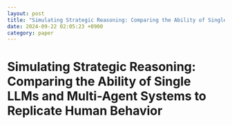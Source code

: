 ```yaml
---
layout: post
title: "Simulating Strategic Reasoning: Comparing the Ability of Single LLMs and Multi-Agent Systems to Replicate Human Behavior"
date: 2024-09-22 02:05:23 +0900
category: paper
---
```


# Simulating Strategic Reasoning: Comparing the Ability of Single LLMs and Multi-Agent Systems to Replicate Human Behavior

